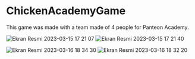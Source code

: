 # ChickenAcademyGame

This game was made with a team made of 4 people for Panteon Academy.

![Ekran Resmi 2023-03-15 17 21 07](https://user-images.githubusercontent.com/101712831/225670095-95e671fb-0622-4e21-9718-4a6712531d6d.png)
![Ekran Resmi 2023-03-15 17 21 40](https://user-images.githubusercontent.com/101712831/225670136-e824db84-5c2b-411b-9e73-77200573031b.png)

![Ekran Resmi 2023-03-16 18 34 30](https://user-images.githubusercontent.com/101712831/225670214-92242a04-52d1-4b4a-854f-916e76979f7e.png)
![Ekran Resmi 2023-03-16 18 32 20](https://user-images.githubusercontent.com/101712831/225670235-a23da211-7da4-4ad3-bb89-713a7b70d2c1.png)


